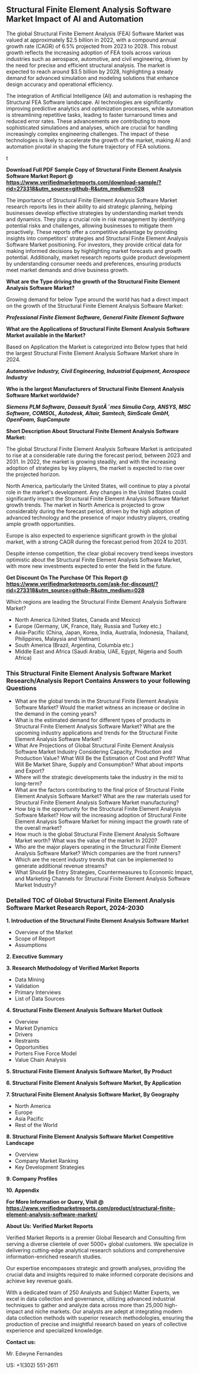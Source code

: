 <h2>Structural Finite Element Analysis Software Market Impact of AI and Automation</h2><p>The global Structural Finite Element Analysis (FEA) Software Market was valued at approximately $2.5 billion in 2022, with a compound annual growth rate (CAGR) of 6.5% projected from 2023 to 2028. This robust growth reflects the increasing adoption of FEA tools across various industries such as aerospace, automotive, and civil engineering, driven by the need for precise and efficient structural analysis. The market is expected to reach around $3.5 billion by 2028, highlighting a steady demand for advanced simulation and modeling solutions that enhance design accuracy and operational efficiency.</p><p>The integration of Artificial Intelligence (AI) and automation is reshaping the Structural FEA Software landscape. AI technologies are significantly improving predictive analytics and optimization processes, while automation is streamlining repetitive tasks, leading to faster turnaround times and reduced error rates. These advancements are contributing to more sophisticated simulations and analyses, which are crucial for handling increasingly complex engineering challenges. The impact of these technologies is likely to accelerate the growth of the market, making AI and automation pivotal in shaping the future trajectory of FEA solutions.</p>t</p><p id="" class=""><strong>Download Full PDF Sample Copy of Structural Finite Element Analysis Software Market Report @ <a href="https://www.verifiedmarketreports.com/download-sample/?rid=273318&utm_source=github-R&utm_medium=028" target="_blank">https://www.verifiedmarketreports.com/download-sample/?rid=273318&utm_source=github-R&utm_medium=028</a></strong></p><p>The importance of&nbsp;Structural Finite Element Analysis Software Market research reports lies in their ability to aid strategic planning, helping businesses develop effective strategies by understanding market trends and dynamics. They play a crucial role in risk management by identifying potential risks and challenges, allowing businesses to mitigate them proactively. These reports offer a competitive advantage by providing insights into competitors' strategies and Structural Finite Element Analysis Software Market positioning. For investors, they provide critical data for making informed decisions by highlighting market forecasts and growth potential. Additionally, market research reports guide product development by understanding consumer needs and preferences, ensuring products meet market demands and drive business growth.</p><p><strong>What are the&nbsp;Type driving the growth of the Structural Finite Element Analysis Software Market?</strong></p><p id="" class="">Growing demand for below Type around the world has had a direct impact on the growth of the Structural Finite Element Analysis Software Market:</p><em><strong>Professional Finite Element Software, General Finite Element Software</strong></em></p><strong>What are the&nbsp;Applications&nbsp;of Structural Finite Element Analysis Software Market available in the Market?</strong></p><p id="" class="">Based on Application the Market is categorized into Below types that held the largest Structural Finite Element Analysis Software Market share In 2024.</p><em><strong>Automotive Industry, Civil Engineering, Industrial Equipment, Aerospace Industry</strong></em></p><strong>Who is the largest Manufacturers of Structural Finite Element Analysis Software Market worldwide?</strong></p><p><em><strong>Siemens PLM Software, Dassault SystÃ¨mes Simulia Corp, ANSYS, MSC Software, COMSOL, Autodesk, Altair, Samtech, SimScale GmbH, OpenFoam, SupCompute</strong></em></p><p id="" class=""><strong>Short Description About Structural Finite Element Analysis Software Market:</strong></p><p>The global Structural Finite Element Analysis Software Market is anticipated to rise at a considerable rate during the forecast period, between 2023 and 2031. In 2022, the market is growing steadily, and with the increasing adoption of strategies by key players, the market is expected to rise over the projected horizon.</p><p>North America, particularly the United States, will continue to play a pivotal role in the market's development. Any changes in the United States could significantly impact the Structural Finite Element Analysis Software Market growth trends. The market in North America is projected to grow considerably during the forecast period, driven by the high adoption of advanced technology and the presence of major industry players, creating ample growth opportunities.</p><p>Europe is also expected to experience significant growth in the global market, with a strong CAGR during the forecast period from 2024 to 2031.</p><p>Despite intense competition, the clear global recovery trend keeps investors optimistic about the Structural Finite Element Analysis Software Market, with more new investments expected to enter the field in the future.</p><p id="" class=""><strong>Get Discount On The Purchase Of This Report @ <a href="https://www.verifiedmarketreports.com/ask-for-discount/?rid=273318&utm_source=github-R&utm_medium=028" target="_blank">https://www.verifiedmarketreports.com/ask-for-discount/?rid=273318&utm_source=github-R&utm_medium=028</a></strong></p>Which regions are leading the Structural Finite Element Analysis Software Market?</p><ul><li>North America (United States, Canada and Mexico)</li><li>Europe (Germany, UK, France, Italy, Russia and Turkey etc.)</li><li>Asia-Pacific (China, Japan, Korea, India, Australia, Indonesia, Thailand, Philippines, Malaysia and Vietnam)</li><li>South America (Brazil, Argentina, Columbia etc.)</li><li>Middle East and Africa (Saudi Arabia, UAE, Egypt, Nigeria and South Africa)</li></ul><h3 id="" class="">This Structural Finite Element Analysis Software Market Research/Analysis Report Contains Answers to your following Questions</h3><ul><li>What are the global trends in the Structural Finite Element Analysis Software Market? Would the market witness an increase or decline in the demand in the coming years?</li><li>What is the estimated demand for different types of products in Structural Finite Element Analysis Software Market? What are the upcoming industry applications and trends for the Structural Finite Element Analysis Software Market?</li><li>What Are Projections of Global Structural Finite Element Analysis Software Market Industry Considering Capacity, Production and Production Value? What Will Be the Estimation of Cost and Profit? What Will Be Market Share, Supply and Consumption? What about imports and Export?</li><li>Where will the strategic developments take the industry in the mid to long-term?</li><li>What are the factors contributing to the final price of Structural Finite Element Analysis Software Market? What are the raw materials used for Structural Finite Element Analysis Software Market manufacturing?</li><li>How big is the opportunity for the Structural Finite Element Analysis Software Market? How will the increasing adoption of Structural Finite Element Analysis Software Market for mining impact the growth rate of the overall market?</li><li>How much is the global Structural Finite Element Analysis Software Market worth? What was the value of the market In 2020?</li><li>Who are the major players operating in the Structural Finite Element Analysis Software Market? Which companies are the front runners?</li><li>Which are the recent industry trends that can be implemented to generate additional revenue streams?</li><li>What Should Be Entry Strategies, Countermeasures to Economic Impact, and Marketing Channels for Structural Finite Element Analysis Software Market Industry?</li></ul><h3 id="" class="">Detailed TOC of Global Structural Finite Element Analysis Software Market Research Report, 2024-2030</h3><p id="" class=""><strong>1. Introduction of the Structural Finite Element Analysis Software Market</strong></p><ul><li>Overview of the Market</li><li>Scope of Report</li><li>Assumptions</li></ul><p id="" class=""><strong>2. Executive Summary</strong></p><p id="" class=""><strong>3. Research Methodology of Verified Market Reports</strong></p><ul><li>Data Mining</li><li>Validation</li><li>Primary Interviews</li><li>List of Data Sources</li></ul><p id="" class=""><strong>4. Structural Finite Element Analysis Software Market Outlook</strong></p><ul><li>Overview</li><li>Market Dynamics</li><li>Drivers</li><li>Restraints</li><li>Opportunities</li><li>Porters Five Force Model</li><li>Value Chain Analysis</li></ul><p id="" class=""><strong>5. Structural Finite Element Analysis Software Market, By Product</strong></p><p id="" class=""><strong>6. Structural Finite Element Analysis Software Market, By Application</strong></p><p id="" class=""><strong>7. Structural Finite Element Analysis Software Market, By Geography</strong></p><ul><li>North America</li><li>Europe</li><li>Asia Pacific</li><li>Rest of the World</li></ul><p id="" class=""><strong>8. Structural Finite Element Analysis Software Market Competitive Landscape</strong></p><ul><li>Overview</li><li>Company Market Ranking</li><li>Key Development Strategies</li></ul><p id="" class=""><strong>9. Company Profiles</strong></p><p id="" class=""><strong>10. Appendix</strong></p><p id="" class=""><strong>For More Information or Query, Visit @ <a href="https://www.verifiedmarketreports.com/product/structural-finite-element-analysis-software-market/" target="_blank">https://www.verifiedmarketreports.com/product/structural-finite-element-analysis-software-market/</a></strong></p><p id="" class=""><strong>About Us: Verified Market Reports</strong></p><p id="" class="">Verified Market Reports is a premier Global Research and Consulting firm serving a diverse clientele of over 5000+ global customers. We specialize in delivering cutting-edge analytical research solutions and comprehensive information-enriched research studies.</p><p id="" class="">Our expertise encompasses strategic and growth analyses, providing the crucial data and insights required to make informed corporate decisions and achieve key revenue goals.</p><p id="" class="">With a dedicated team of 250 Analysts and Subject Matter Experts, we excel in data collection and governance, utilizing advanced industrial techniques to gather and analyze data across more than 25,000 high-impact and niche markets. Our analysts are adept at integrating modern data collection methods with superior research methodologies, ensuring the production of precise and insightful research based on years of collective experience and specialized knowledge.</p><p id="" class=""><strong>Contact us:</strong></p><p id="" class="">Mr. Edwyne Fernandes</p><p id="" class="">US: +1(302) 551-2611</p>